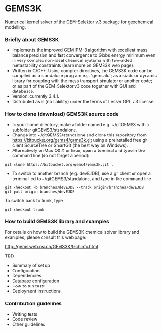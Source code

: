 # GEMS3K #

Numerical kernel solver of the GEM-Selektor v.3 package for geochemical modelling.

### Briefly about GEMS3K ###

* Implements the improved GEM IPM-3 algorithm with excellent mass balance precision and fast convergence to Gibbs energy minimum even in very complex non-ideal chemical systems with two-sided metastability constraints (learn more on GEMS3K web page).
* Written in C/C++. Using compiler directives, the GEMS3K code can be compiled as a standalone program e.g. 'gemcalc'; as a static or dynamic library for coupling with the mass transport simulator or another code; or as part of the GEM-Selektor v3 code together with GUI and databases.
* Version: currently 3.4.1.
* Distributed as is (no liability) under the terms of Lesser GPL v.3 license. 

### How to clone (download) GEMS3K source code ###

* In your home directory, make a folder named e.g. ~/gitGEMS3 with a subfolder gitGEMS3/standalone.
* Change into ~/gitGEMS3/standalone and clone this repository from https://bitbucket.org/gems4/gems3k.git using a preinstalled free git client SourceTree or SmartGit (the best way on Windows). 
* Alternatively on Mac OS X or linux, open a terminal and type in the command line (do not forget a period):
~~~
git clone https://bitbucket.org/gems4/gems3k.git . 
~~~
* To switch to another branch (e.g. devEJDB), use a git client or open a terminal, cd to ~/gitGEMS3/standalone, and type in the command line
~~~
git checkout -b branches/devEJDB --track origin/branches/devEJDB
git pull origin branches/devEJDB
~~~
To switch back to trunk, type
~~~
git checkout trunk
~~~

### How to build GEMS3K library and examples ###

For details on how to build the GEMS3K chemical solver library and examples, please consult this web page:

http://gems.web.psi.ch/GEMS3K/techinfo.html

TBD
* Summary of set up
* Configuration
* Dependencies
* Database configuration
* How to run tests
* Deployment instructions

### Contribution guidelines ###

* Writing tests
* Code review
* Other guidelines